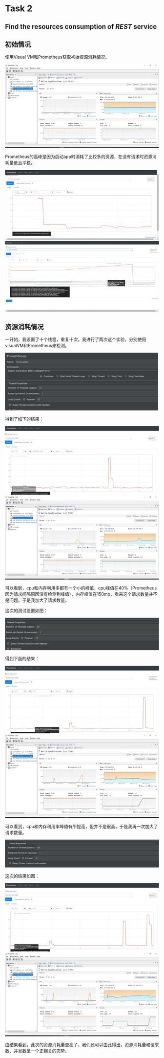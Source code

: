 # Task 2

## Find the resources consumption of  *REST* service

## 初始情况

使用Visual VM和Prometheus获取初始资源消耗情况。

<img src="init.png" />

Prometheus的高峰是因为启动app时消耗了比较多的资源，在没有请求时资源消耗量低且平稳。

<img src="init1.png" />

<img src="init2.png" />

## 资源消耗情况

一开始，我设置了十个线程，重复十次。我进行了两次这个实验，分别使用visualVM和Prometheus来检测。

<img src="1.jpg">

得到了如下的结果：

<img src="2.JPG">

<img src="1.png">

可以看到，cpu和内存利用率都有一个小的峰值，cpu峰值在40%（Prometheus因为请求间隔原因没有检测到峰值），内存峰值在150mb，看来这个请求数量并不是问题，于是我加大了请求数量。

这次的测试设置如图：

<img src="3.JPG">

得到下面的结果：

<img src="4.JPG">

<img src="2.png">

可以看到，cpu和内存利用率峰值有所提高，但并不是很高，于是我再一次加大了请求数量。

<img src="5.JPG">

这次的结果如图：

<img src="6.JPG">

<img src="3.png">

由结果看到，此次的资源消耗量更高了，我们还可以由此得出，资源消耗量和请求数、并发数呈一个正相关的态势。
